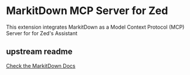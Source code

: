 # MarkitDown MCP Server for Zed

This extension integrates MarkitDown as a Model Context Protocol (MCP) Server for for Zed's Assistant

## upstream readme

[Check the MarkitDown Docs](docs/README.md)
